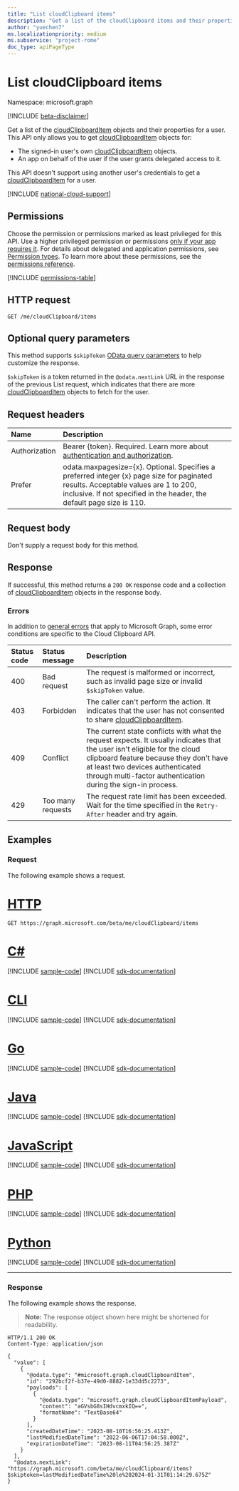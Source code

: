 ```yaml
---
title: "List cloudClipboard items"
description: "Get a list of the cloudClipboard items and their properties."
author: "yuechen7"
ms.localizationpriority: medium
ms.subservice: "project-rome"
doc_type: apiPageType
---
```


# List cloudClipboard items

Namespace: microsoft.graph

[!INCLUDE [beta-disclaimer](../../includes/beta-disclaimer.md)]

Get a list of the [cloudClipboardItem](../resources/cloudclipboarditem.md) objects and their properties for a user. This API only allows you to get [cloudClipboardItem](../resources/cloudclipboarditem.md) objects for:

- The signed-in user's own [cloudClipboardItem](../resources/cloudclipboarditem.md) objects.
- An app on behalf of the user if the user grants delegated access to it.

This API doesn't support using another user's credentials to get a [cloudClipboardItem](../resources/cloudclipboarditem.md) for a user. 

[!INCLUDE [national-cloud-support](../../includes/global-only.md)]

## Permissions

Choose the permission or permissions marked as least privileged for this API. Use a higher privileged permission or permissions [only if your app requires it](/graph/permissions-overview#best-practices-for-using-microsoft-graph-permissions). For details about delegated and application permissions, see [Permission types](/graph/permissions-overview#permission-types). To learn more about these permissions, see the [permissions reference](/graph/permissions-reference).

<!-- { "blockType": "permissions", "name": "cloudclipboardroot_list_items" } -->
[!INCLUDE [permissions-table](../includes/permissions/cloudclipboardroot-list-items-permissions.md)]

## HTTP request

<!-- {
  "blockType": "ignored"
}
-->
``` http
GET /me/cloudClipboard/items
```

## Optional query parameters

This method supports `$skipToken` [OData query parameters](/graph/query-parameters) to help customize the response. 

`$skipToken` is a token returned in the `@odata.nextLink` URL in the response of the previous List request, which indicates that there are more [cloudClipboardItem](../resources/cloudclipboarditem.md) objects to fetch for the user. 


## Request headers

| Name          | Description                                                                                                                                                                                                  |
|:--------------|:-------------------------------------------------------------------------------------------------------------------------------------------------------------------------------------------------------------|
| Authorization |Bearer {token}. Required. Learn more about [authentication and authorization](/graph/auth/auth-concepts).|
| Prefer        | odata.maxpagesize={x}. Optional. Specifies a preferred integer {x} page size for paginated results. Acceptable values are 1 to 200, inclusive. If not specified in the header, the default page size is 110. |

## Request body

Don't supply a request body for this method.

## Response

If successful, this method returns a `200 OK` response code and a collection of [cloudClipboardItem](../resources/cloudclipboarditem.md) objects in the response body.

### Errors
In addition to [general errors](/graph/errors) that apply to Microsoft Graph, some error conditions are specific to the Cloud Clipboard API.

|Status code|Status message|Description|
|:---|:---|:---|
|400|Bad request|The request is malformed or incorrect, such as invalid page size or invalid `$skipToken` value.|
|403|Forbidden|The caller can't perform the action. It indicates that the user has not consented to share [cloudClipboardItem](../resources/cloudclipboarditem.md).|
|409|Conflict|The current state conflicts with what the request expects. It usually indicates that the user isn't eligible for the cloud clipboard feature because they don't have at least two devices authenticated through multi-factor authentication during the sign-in process.|
|429|Too many requests|The request rate limit has been exceeded. Wait for the time specified in the `Retry-After` header and try again.| 

## Examples

### Request

The following example shows a request.
# [HTTP](#tab/http)
<!-- {
  "blockType": "request",
  "name": "list_cloudclipboarditem"
}
-->
``` http
GET https://graph.microsoft.com/beta/me/cloudClipboard/items
```

# [C#](#tab/csharp)
[!INCLUDE [sample-code](../includes/snippets/csharp/list-cloudclipboarditem-csharp-snippets.md)]
[!INCLUDE [sdk-documentation](../includes/snippets/snippets-sdk-documentation-link.md)]

# [CLI](#tab/cli)
[!INCLUDE [sample-code](../includes/snippets/cli/list-cloudclipboarditem-cli-snippets.md)]
[!INCLUDE [sdk-documentation](../includes/snippets/snippets-sdk-documentation-link.md)]

# [Go](#tab/go)
[!INCLUDE [sample-code](../includes/snippets/go/list-cloudclipboarditem-go-snippets.md)]
[!INCLUDE [sdk-documentation](../includes/snippets/snippets-sdk-documentation-link.md)]

# [Java](#tab/java)
[!INCLUDE [sample-code](../includes/snippets/java/list-cloudclipboarditem-java-snippets.md)]
[!INCLUDE [sdk-documentation](../includes/snippets/snippets-sdk-documentation-link.md)]

# [JavaScript](#tab/javascript)
[!INCLUDE [sample-code](../includes/snippets/javascript/list-cloudclipboarditem-javascript-snippets.md)]
[!INCLUDE [sdk-documentation](../includes/snippets/snippets-sdk-documentation-link.md)]

# [PHP](#tab/php)
[!INCLUDE [sample-code](../includes/snippets/php/list-cloudclipboarditem-php-snippets.md)]
[!INCLUDE [sdk-documentation](../includes/snippets/snippets-sdk-documentation-link.md)]

# [Python](#tab/python)
[!INCLUDE [sample-code](../includes/snippets/python/list-cloudclipboarditem-python-snippets.md)]
[!INCLUDE [sdk-documentation](../includes/snippets/snippets-sdk-documentation-link.md)]

---

### Response

The following example shows the response.
>**Note:** The response object shown here might be shortened for readability.
<!-- {
  "blockType": "response",
  "truncated": true,
  "@odata.type": "Collection(microsoft.graph.cloudClipboardItem)"
}
-->
``` http
HTTP/1.1 200 OK
Content-Type: application/json

{
  "value": [
    {
      "@odata.type": "#microsoft.graph.cloudClipboardItem",
      "id": "292bcf2f-b37e-49d0-8882-1e33dd5c2273",
      "payloads": [
        {
          "@odata.type": "microsoft.graph.cloudClipboardItemPayload",
          "content": "aGVsbG8sIHdvcmxkIQ==",
          "formatName": "TextBase64"
        }
      ],
      "createdDateTime": "2023-08-10T16:56:25.413Z",
      "lastModifiedDateTime": "2022-06-06T17:04:58.000Z",
      "expirationDateTime": "2023-08-11T04:56:25.387Z"
    }
  ],
  "@odata.nextLink": "https://graph.microsoft.com/beta/me/cloudClipboard/items?$skiptoken=lastModifiedDateTime%20le%202024-01-31T01:14:29.675Z"
}
```

